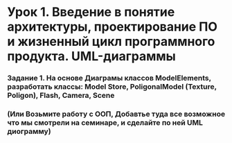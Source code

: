 # Урок 1. Введение в понятие архитектуры, проектирование ПО и жизненный цикл программного продукта. UML-диаграммы  
### Задание 1. На основе Диаграмы классов ModelElements, разработать классы: Model Store, PoligonalModel (Texture, Poligon), Flash, Camera, Scene  
### (Или Возьмите работу с ООП, Добавтье туда все возможное что мы смотрели на семинаре, и сделайте по ней UML диограмму)
